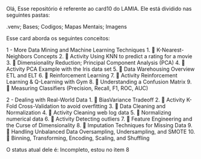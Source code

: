 Olá,
Esse repositório é referente ao card10 do LAMIA. Ele está dividido nas seguintes pastas:

.venv;
Bases;
Codigos;
Mapas Mentais;
Imagens

Esse card aborda os seguintes conceitos:

1 - More Data Mining and Machine Learning Techniques
	1.  🎥 K-Nearest-Neighbors Concepts
	2.  🎥 Activity Using KNN to predict a rating for a movie
	3.  🎥 Dimensionality Reduction; Principal Component Analysis (PCA)
	4.  🎥 Activity PCA Example with the Iris data set
	5.  🎥 Data Warehousing Overview ETL and ELT
	6.  🎥 Reinforcement Learning
	7.  🎥 Activity Reinforcement Learning & Q-Learning with Gym
	8.  🎥 Understanding a Confusion Matrix
	9.  🎥 Measuring Classifiers (Precision, Recall, F1, ROC, AUC)

2 - Dealing with Real-World Data
	1.  🎥 BiasVariance Tradeoff
	2.  🎥 Activity K-Fold Cross-Validation to avoid overfitting
	3.  🎥 Data Cleaning and Normalization
	4.  🎥 Activity Cleaning web log data
	5.  🎥 Normalizing numerical data
	6.  🎥 Activity Detecting outliers
	7.  🎥 Feature Engineering and the Curse of Dimensionality
	8.  🎥 Imputation Techniques for Missing Data
	9.  🎥 Handling Unbalanced Data Oversampling, Undersampling, and SMOTE
	10. 🎥 Binning, Transforming, Encoding,  Scaling, and Shuffling

O status atual dele é: Incompleto, estou no item 8